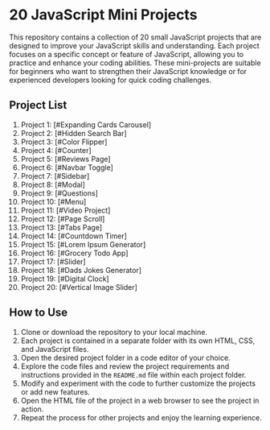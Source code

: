 # 20 JavaScript Mini Projects

This repository contains a collection of 20 small JavaScript projects that are designed to improve your JavaScript skills and understanding. Each project focuses on a specific concept or feature of JavaScript, allowing you to practice and enhance your coding abilities. These mini-projects are suitable for beginners who want to strengthen their JavaScript knowledge or for experienced developers looking for quick coding challenges.

## Project List

1. Project 1: [#Expanding Cards Carousel]
2. Project 2: [#Hidden Search Bar]
3. Project 3: [#Color Flipper]
4. Project 4: [#Counter]
5. Project 5: [#Reviews Page]
6. Project 6: [#Navbar Toggle]
7. Project 7: [#Sidebar]
8. Project 8: [#Modal]
9. Project 9: [#Questions]
10. Project 10: [#Menu]
11. Project 11: [#Video Project]
12. Project 12: [#Page Scroll] 
13. Project 13: [#Tabs Page]
14. Project 14: [#Countdown Timer]
15. Project 15: [#Lorem Ipsum Generator]
16. Project 16: [#Grocery Todo App]
17. Project 17: [#Slider]
18. Project 18: [#Dads Jokes Generator]
19. Project 19: [#Digital Clock]
20. Project 20: [#Vertical Image Slider]


## How to Use

1. Clone or download the repository to your local machine.
2. Each project is contained in a separate folder with its own HTML, CSS, and JavaScript files.
3. Open the desired project folder in a code editor of your choice.
4. Explore the code files and review the project requirements and instructions provided in the `README.md` file within each project folder.
5. Modify and experiment with the code to further customize the projects or add new features.
6. Open the HTML file of the project in a web browser to see the project in action.
7. Repeat the process for other projects and enjoy the learning experience.

